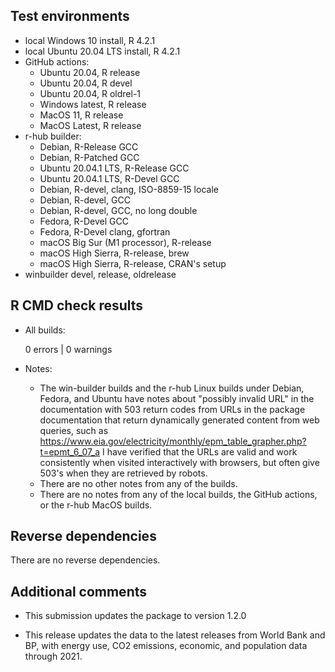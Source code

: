 ## Test environments

* local Windows 10 install, R 4.2.1
* local Ubuntu 20.04 LTS install, R 4.2.1
* GitHub actions:
  * Ubuntu 20.04, R release
  * Ubuntu 20.04, R devel
  * Ubuntu 20.04, R oldrel-1
  * Windows latest, R release
  * MacOS 11, R release
  * MacOS Latest, R release
* r-hub builder:
  * Debian, R-Release GCC
  * Debian, R-Patched GCC
  * Ubuntu 20.04.1 LTS, R-Release GCC
  * Ubuntu 20.04.1 LTS, R-Devel GCC
  * Debian, R-devel, clang, ISO-8859-15 locale
  * Debian, R-devel, GCC
  * Debian, R-devel, GCC, no long double
  * Fedora, R-Devel GCC
  * Fedora, R-Devel clang, gfortran
  * macOS Big Sur (M1 processor), R-release
  * macOS High Sierra, R-release, brew
  * macOS High Sierra, R-release, CRAN's setup
* winbuilder devel, release, oldrelease

## R CMD check results

* All builds:

    0 errors | 0 warnings

* Notes:
  * The win-builder builds and the r-hub Linux builds under Debian, Fedora, 
    and Ubuntu have notes about "possibly invalid URL" in the documentation with
    503 return codes from URLs in the package documentation that return 
    dynamically generated content from web queries, such as
    <https://www.eia.gov/electricity/monthly/epm_table_grapher.php?t=epmt_6_07_a>
    I have verified that the URLs are valid and work consistently when visited 
    interactively with browsers, but often give 503's when they are retrieved 
    by robots.
  * There are no other notes from any of the builds.
  * There are no notes from any of the local builds, the GitHub actions,
    or the r-hub MacOS builds.

## Reverse dependencies

There are no reverse dependencies.

## Additional comments

* This submission updates the package to version 1.2.0

* This release updates the data to the latest releases from World Bank and 
  BP, with energy use, CO2 emissions,  economic, and population data through 
  2021.
